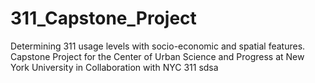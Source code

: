 # 311_Capstone_Project
Determining 311 usage levels with socio-economic and spatial features.  Capstone Project for the Center of Urban Science and Progress at New York University in Collaboration with NYC 311
sdsa
